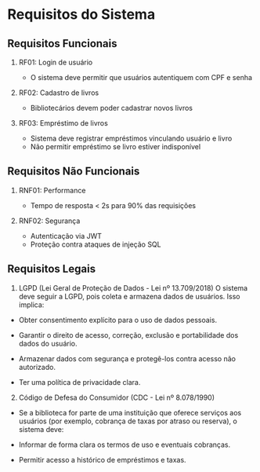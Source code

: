 # Requisitos do Sistema

## Requisitos Funcionais
1. RF01: Login de usuário
   - O sistema deve permitir que usuários autentiquem com CPF e senha
   
2. RF02: Cadastro de livros
   - Bibliotecários devem poder cadastrar novos livros
   
3. RF03: Empréstimo de livros
   - Sistema deve registrar empréstimos vinculando usuário e livro
   - Não permitir empréstimo se livro estiver indisponível

## Requisitos Não Funcionais
1. RNF01: Performance
   - Tempo de resposta < 2s para 90% das requisições
   
2. RNF02: Segurança
   - Autenticação via JWT
   - Proteção contra ataques de injeção SQL

## Requisitos Legais
1. LGPD (Lei Geral de Proteção de Dados - Lei nº 13.709/2018)
O sistema deve seguir a LGPD, pois coleta e armazena dados de usuários. Isso implica:

- Obter consentimento explícito para o uso de dados pessoais.

- Garantir o direito de acesso, correção, exclusão e portabilidade dos dados do usuário.

- Armazenar dados com segurança e protegê-los contra acesso não autorizado.

- Ter uma política de privacidade clara.

2. Código de Defesa do Consumidor (CDC - Lei nº 8.078/1990)
- Se a biblioteca for parte de uma instituição que oferece serviços aos usuários (por exemplo, cobrança de taxas por atraso ou reserva), o sistema deve:

- Informar de forma clara os termos de uso e eventuais cobranças.

- Permitir acesso a histórico de empréstimos e taxas.

